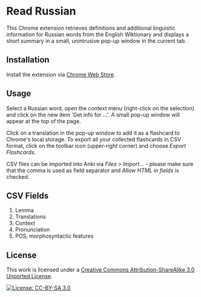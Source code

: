 # Read Russian

This Chrome extension retrieves definitions and additional linguistic information for Russian words from the English Wiktionary and displays a short summary in a small, unintrusive pop-up window in the current tab.

## Installation

Install the extension via [Chrome Web Store](https://chrome.google.com/webstore/detail/read-russian/bfiedbggkbnefgngmdkhofddgpfjahcd).

## Usage

Select a Russian word, open the context menu (right-click on the selection) and click on the new item 'Get info for ...'. A small pop-up window will appear at the top of the page.

Click on a translation in the pop-up window to add it as a flashcard to Chrome's local storage. To export all your collected flashcards in CSV format, click on the toolbar icon (upper-right corner) and choose _Export Flashcards_.

CSV files can be imported into Anki via _Files > Import..._ - please make sure that the comma is used as field separator and _Allow HTML in fields_ is checked.

## CSV Fields

1. Lemma
2. Translations
3. Context
4. Pronunciation
5. POS, morphosyntactic features

## License

This work is licensed under a [Creative Commons Attribution-ShareAlike 3.0 Unported License](http://creativecommons.org/licenses/by-sa/3.0/). 

[![License: CC-BY-SA 3.0](https://i.creativecommons.org/l/by-sa/3.0/80x15.png)](http://creativecommons.org/licenses/by-sa/3.0/)
